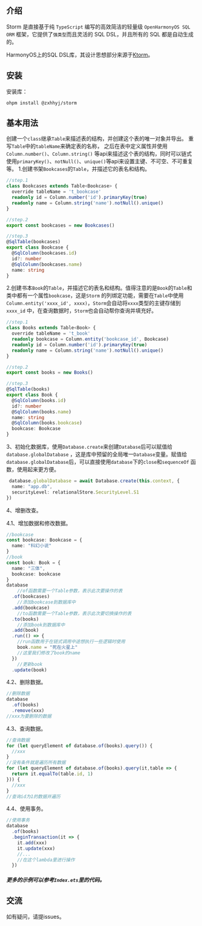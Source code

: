 ## 介绍

Storm 是直接基于纯 `TypeScript` 编写的高效简洁的轻量级 `OpenHarmonyOS SQL ORM` 框架，它提供了`强类型`而且灵活的 SQL
DSL，并且所有的 SQL 都是自动生成的。

HarmonyOS上的SQL DSL库，其设计思想部分来源于[Ktorm](https://www.ktorm.org/zh-cn/)。

## 安装

安装库：

```text
ohpm install @zxhhyj/storm
```

## 基本用法

创建一个`class`继承`Table`来描述表的结构，并创建这个表的唯一对象并导出。
重写`Table`中的`tableName`来确定表的名称，
之后在表中定义属性并使用`Column.number()`、`Column.string()`
等api来描述这个表的结构，同时可以链式使用`primaryKey()`、`notNull()`、`unique()`等api来设置主键、不可空、不可重复等。
1.创建书架`Bookcases`的`Table`，并描述它的表名和结构。

```typescript
//step.1
class Bookcases extends Table<Bookcase> {
  override tableName = 't_bookcase'
  readonly id = Column.number('id').primaryKey(true)
  readonly name = Column.string('name').notNull().unique()
}

//step.2
export const bookcases = new Bookcases()

//step.3
@SqlTable(bookcases)
export class Bookcase {
  @SqlColumn(bookcases.id)
  id?: number
  @SqlColumn(bookcases.name)
  name: string
}
```

2.创建书本`Book`的`Table`，并描述它的表名和结构。值得注意的是`Book`的`Table`和类中都有一个属性`bookcase`，这是`Storm`
的列绑定功能，需要在`Table`中使用`Column.entity('xxxx_id', xxxx)`，`Storm`会自动将`xxxx`类型的主键存储到`xxxx_id`
中，在查询数据时，`Storm`也会自动帮你查询并填充好。

```typescript
//step.1
class Books extends Table<Book> {
  override tableName = 't_book'
  readonly bookcase = Column.entity('bookcase_id', Bookcase)
  readonly id = Column.number('id').primaryKey(true)
  readonly name = Column.string('name').notNull().unique()
}

//step.2
export const books = new Books()

//step.3
@SqlTable(books)
export class Book {
  @SqlColumn(books.id)
  id?: number
  @SqlColumn(books.name)
  name: string
  @SqlColumn(books.bookcase)
  bookcase: Bookcase
}
```

3、初始化数据库，使用`Database.create`来创建`Database`后可以赋值给`database.globalDatabase`
，这是库中预留的全局唯一`Database`变量。赋值给`database.globalDatabase`后，可以直接使用`database`下的`close`和`sequenceOf`
函数，使用起来更方便。

```typescript
 database.globalDatabase = await Database.create(this.context, {
  name: "app.db",
  securityLevel: relationalStore.SecurityLevel.S1
})
```

4、增删改查。

4.1、增加数据和修改数据。

```typescript
//bookcase
const bookcase: Bookcase = {
  name: "科幻小说"
}
//book
const book: Book = {
  name: "三体",
  bookcase: bookcase
}
database
    //of函数需要一个Table参数，表示此次要操作的表
  .of(bookcases)
    //添加bookcase到数据库中
  .add(bookcase)
    //to函数需要一个Table参数，表示此次要切换操作的表
  .to(books)
    //添加book到数据库中
  .add(book)
  .run(() => {
    //run函数用于在链式调用中途想执行一些逻辑时使用
    book.name = "死在火星上"
    //这里我们修改了book的name
  })
    //更新book
  .update(book)
```

4.2、删除数据。

```typescript
//删除数据
database
  .of(books)
  .remove(xxx)
//xxx为要删除的数据
```

4.3、查询数据。

```typescript
//查询数据
for (let queryElement of database.of(books).query()) {
  //xxx
}
//没有条件就是遍历所有数据
for (let queryElement of database.of(books).query(it,table => {
  return it.equalTo(table.id, 1)
})) {
  //xxx
}
//查询id为1的数据并遍历
```

4.4、使用事务。

```typescript
//使用事务
database
  .of(books)
  .beginTransaction(it => {
    it.add(xxx)
    it.update(xxx)
    //...
    //在这个lambda里进行操作
  })
```

##### 更多的示例可以参考`Index.ets`里的代码。

## 交流

如有疑问，请提issues。